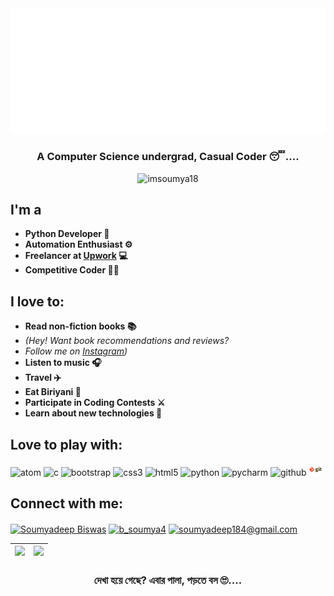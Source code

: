 <img src='https://github.com/imsoumya18/imsoumya18/raw/main/svg.svg'>

<h3 align="center">A Computer Science undergrad, Casual Coder 😴....</h3>
<p align="center"> <img src="https://komarev.com/ghpvc/?username=imsoumya18&label=Profile%20views&color=0e75b6&style=flat" alt="imsoumya18" /> </p>

## I'm a
 - **Python Developer 🐍**
 - **Automation Enthusiast ⚙️**
 - **Freelancer at [Upwork](https://www.upwork.com/o/profiles/users/~01dfd208b466fa8f0b/) 💻**
 - **Competitive Coder 🐱‍💻**

## I love to:
 - **Read non-fiction books 📚**
 - *(Hey! Want book recommendations and reviews?*
 - *Follow me on [Instagram](https://www.instagram.com/b_soumya4/))*
 - **Listen to music 🎧**
 - **Travel ✈️**
 - **Eat Biriyani 🤤**
 - **Participate in Coding Contests ⚔️**
 - **Learn about new technologies 🤔**

## Love to play with:
<p align="left">
 <img src="https://devicons.github.io/devicon/devicon.git/icons/atom/atom-original.svg" alt="atom" width="20" height="20"/> 
 <img src="https://devicons.github.io/devicon/devicon.git/icons/c/c-original.svg" alt="c" width="20" height="20"/> 
 <img src="https://devicons.github.io/devicon/devicon.git/icons/bootstrap/bootstrap-plain.svg" alt="bootstrap" width="20" height="20"/> 
 <img src="https://devicons.github.io/devicon/devicon.git/icons/css3/css3-original-wordmark.svg" alt="css3" width="20" height="20"/> 
 <img src="https://devicons.github.io/devicon/devicon.git/icons/html5/html5-original-wordmark.svg" alt="html5" width="20" height="20"/> 
 <img src="https://devicons.github.io/devicon/devicon.git/icons/python/python-original.svg" alt="python" width="20" height="20"/> 
 <img src="https://devicons.github.io/devicon/devicon.git/icons/pycharm/pycharm-original.svg" alt="pycharm" width="20" height="20"/> 
 <img src="https://devicons.github.io/devicon/devicon.git/icons/github/github-original.svg" alt="github" width="20" height="20"/> 
 <img height="20" width="20" src="https://raw.githubusercontent.com/github/explore/80688e429a7d4ef2fca1e82350fe8e3517d3494d/topics/git/git.png"></p>
 
## Connect with me:
<p align="left">
<a href="https://www.linkedin.com/in/soumyadeep-biswas-4345a417b/" target="blank"><img align="center" src="https://cdn.jsdelivr.net/npm/simple-icons@3.0.1/icons/linkedin.svg" alt="Soumyadeep Biswas" height="30" width="40" /></a>
<a href="https://www.instagram.com/b_soumya4/" target="blank"><img align="center" src="https://cdn.jsdelivr.net/npm/simple-icons@3.0.1/icons/instagram.svg" alt="b_soumya4" height="30" width="40" /></a>
<a href="mailto:soumyadeep184@gmail.com"><img align="center" src="https://cdn.jsdelivr.net/npm/simple-icons@3.0.1/icons/gmail.svg" alt="soumyadeep184@gmail.com" height="30" width="40" /></a>
</p>

|<img src="https://github-readme-stats.vercel.app/api?username=imsoumya18&&show_icons=true&count_private=true"/>|<img src="https://github-readme-streak-stats.herokuapp.com/?user=imsoumya18"/>|
|---|---|

<h3 align="center">দেখা হয়ে গেছে? এবার পালা, পড়তে বস 🙄....</h3>

